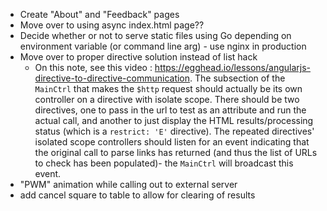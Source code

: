 - Create "About" and "Feedback" pages
- Move over to using async index.html page??
- Decide whether or not to serve static files using Go depending on environment variable (or command line arg) - use nginx in production
- Move over to proper directive solution instead of list hack
    - On this note, see this video : https://egghead.io/lessons/angularjs-directive-to-directive-communication.  The subsection of the `MainCtrl` that makes the `$http` request should actually be its own controller on a directive with isolate scope.  There should be two directives, one to pass in the url to test as an attribute and run the actual call, and another to just display the HTML results/processing status (which is a `restrict: 'E'` directive).  The repeated directives' isolated scope controllers should listen for an event indicating that the original call to parse links has returned (and thus the list of URLs to check has been populated)- the `MainCtrl` will broadcast this event.
- "PWM" animation while calling out to external server
- add cancel square to table to allow for clearing of results
